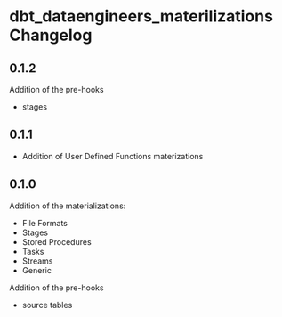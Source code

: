 # dbt_dataengineers_materilizations Changelog

## 0.1.2

Addition of the pre-hooks

* stages

## 0.1.1

* Addition of User Defined Functions materizations

## 0.1.0

Addition of the materializations:

* File Formats
* Stages
* Stored Procedures
* Tasks
* Streams
* Generic

Addition of the pre-hooks

* source tables
